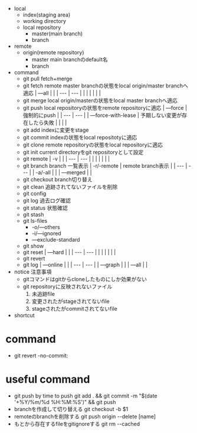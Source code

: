 - local
	- index(staging area)
	- working directory
	- local repository
		- master(main branch)
		- branch
- remote
	- origin(remote repository)
		- master
			main branchのdefault名
		- branch
- command
	- git pull
		fetch+merge
	- git fetch
		remote master branchの状態をlocal origin/master branchへ適応
		| —all |  |
		| --- | --- |
		|  |  |
		|  |  |
	- git merge
		local origin/masterの状態をlocal master branchへ適応
	- git push
		local repositoryの状態をremote repositoryに適応
		| —force | 強制的にpush |
		| --- | --- |
		| —force-with-lease | 予期しない変更が存在したら失敗 |
		|  |  |
	- git add
		indexに変更をstage
	- git commit
		indexの状態をlocal repositotyに適応
	- git clone
		remote repositoryの状態をlocal repositoryに適応
	- git init
		current directoryをgit repositoryとして設定
	- git remote
		| -v |  |
		| --- | --- |
		|  |  |
		|  |  |
	- git branch
		branch 一覧表示
		| -r/-remote | remote branch表示 |
		| --- | --- |
		| -a/-all |  |
		| —merged |  |
	- git checkout
		branch切り替え
	- git clean
		追跡されてないファイルを削除
	- git config
	- git log
		 過去ログ確認
	- git status
		状態確認 
	- git stash
	- git ls-files
		- -o/—others
		- -i/—ignored
		- —exclude-standard
	- git show
	- git reset
		| —hard |  |
		| --- | --- |
		|  |  |
		|  |  |
	- git revert
	- git log
		| —online |  |
		| --- | --- |
		| —graph |  |
		| —all |  |
- notice 注意事項
	- gitコマンドはgitからcloneしたものにしか効果がない
	- git repositoryに反映されないファイル
		1. 未追跡file
		2. 変更されたがstageされてないfile
		3. stageされたがcommitされてないfile
- shortcut
# command
- git revert
    -no-commit: 
# useful command
- git push by time to push 
    git add . && git commit -m "$(date '+%Y/%m/%d %H:%M:%S')" && git push
- branchを作成して切り替える
    git checkout -b $1 
- remoteのbranchを削除する
    git push origin --delete [name]
-  もとから存在するfileをgitignoreする
	git rm --cached